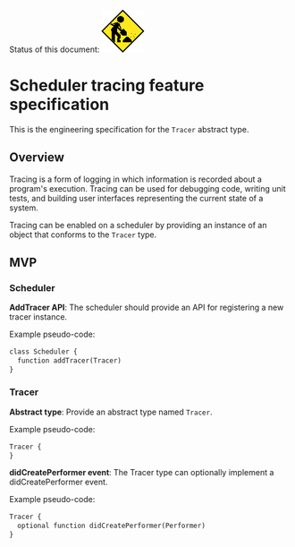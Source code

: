 Status of this document:
![](../../_assets/under-construction-flashing-barracade-animation.gif)

# Scheduler tracing feature specification

This is the engineering specification for the `Tracer` abstract type.

## Overview

Tracing is a form of logging in which information is recorded about a program's execution. Tracing can be used for debugging code, writing unit tests, and building user interfaces representing the current state of a system.

Tracing can be enabled on a scheduler by providing an instance of an object that conforms to the `Tracer` type.

## MVP

### Scheduler

**AddTracer API**: The scheduler should provide an API for registering a new tracer instance.

Example pseudo-code:

```
class Scheduler {
  function addTracer(Tracer)
}
```

### Tracer

**Abstract type**: Provide an abstract type named `Tracer`.

Example pseudo-code:

```
Tracer {
}
```

**didCreatePerformer event**: The Tracer type can optionally implement a didCreatePerformer event.

Example pseudo-code:

```
Tracer {
  optional function didCreatePerformer(Performer)
}
```
